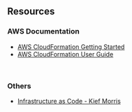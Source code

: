 ## Resources

### AWS Documentation

- [AWS CloudFormation Getting Started](https://aws.amazon.com/cloudformation/getting-started/)
- [AWS CloudFormation User Guide](http://docs.aws.amazon.com/AWSCloudFormation/latest/UserGuide/Welcome.html)

</br>

### Others

- [Infrastructure as Code - Kief Morris](http://infrastructure-as-code.com/)


